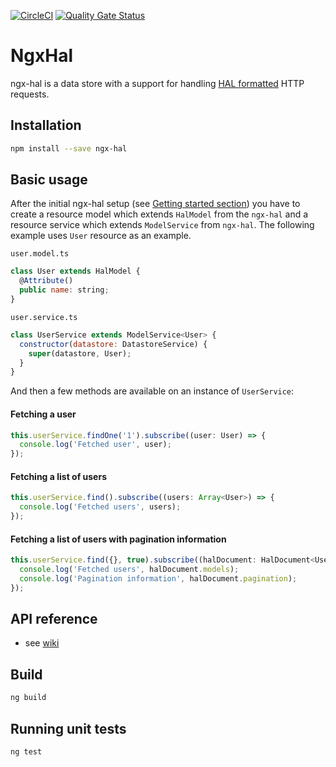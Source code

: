 [![CircleCI](https://circleci.com/gh/infinum/ngx-hal/tree/master.svg?style=svg)](https://circleci.com/gh/infinum/ngx-hal/tree/master)
[![Quality Gate Status](https://sonarcloud.io/api/project_badges/measure?project=ngx-hal&metric=alert_status)](https://sonarcloud.io/dashboard?id=ngx-hal)

# NgxHal

ngx-hal is a data store with a support for handling [HAL formatted](http://stateless.co/hal_specification.html) HTTP requests.

## Installation

```bash
npm install --save ngx-hal
```

## Basic usage

After the initial ngx-hal setup (see [Getting started section](https://github.com/infinum/ngx-hal/wiki/Getting-started)) you have to create a resource model which extends `HalModel` from the `ngx-hal` and a resource service which extends `ModelService` from `ngx-hal`.
The following example uses `User` resource as an example.

`user.model.ts`
```js
class User extends HalModel {
  @Attribute()
  public name: string;
}
```

`user.service.ts`
```js
class UserService extends ModelService<User> {
  constructor(datastore: DatastoreService) {
    super(datastore, User);
  }
}
```

And then a few methods are available on an instance of `UserService`:

#### Fetching a user

```js
this.userService.findOne('1').subscribe((user: User) => {
  console.log('Fetched user', user);
});
```

#### Fetching a list of users

```js
this.userService.find().subscribe((users: Array<User>) => {
  console.log('Fetched users', users);
});
```

#### Fetching a list of users with pagination information

```js
this.userService.find({}, true).subscribe((halDocument: HalDocument<User>) => {
  console.log('Fetched users', halDocument.models);
  console.log('Pagination information', halDocument.pagination);
});
```

## API reference

  * see [wiki](https://github.com/infinum/ngx-hal/wiki)

## Build

```bash
ng build
```

## Running unit tests

```bash
ng test
```

